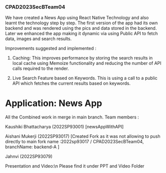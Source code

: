### CPAD2023SecBTeam04

We have created a News App using React Native Technology and also learnt the technology step by step. The first version of the app had its own backend and was rendered using the pics and data stored in the backend. Later we enhanced the app making it dynamic via using Public API to fetch data, images and search results.


Improvements suggested and implemented :
1. Caching: This improves performance by storing the search results in local cache using Memoize functionality and reducing the number of API calls required to the render.

2. Live Search Feature based on Keywords. This is using a call to a public API which fetches the current results based on keywords.



# Application: News App
All the Combined work in merge in main branch.
Team members :

Kaushiki Bhattacharya (2022SP93001) [newsAppWithAPI]

Aishani Mukerji (2022SP93017) [Created Fork as it was not allowing to push directly to main fork name :2022sp93017 / CPAD2023SecBTeam04, branchName: backend-A ]

Jahnvi (2022SP93079)


Presentation and Video:\n
Please find it under PPT and Video Folder
